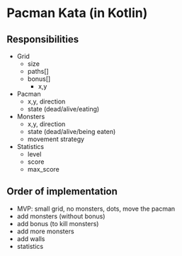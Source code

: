 # Pacman Kata (in Kotlin)

## Responsibilities

  * Grid
  	* size
  	* paths[]
  	* bonus[]
  		* x,y
  * Pacman
  	* x,y, direction
  	* state (dead/alive/eating)
  * Monsters
  	* x,y, direction
  	* state (dead/alive/being eaten)
  	* movement strategy
  * Statistics
  	* level
  	* score
  	* max_score

## Order of implementation

  * MVP: small grid, no monsters, dots, move the pacman
  * add monsters (without bonus)
  * add bonus (to kill monsters)
  * add more monsters
  * add walls
  * statistics
